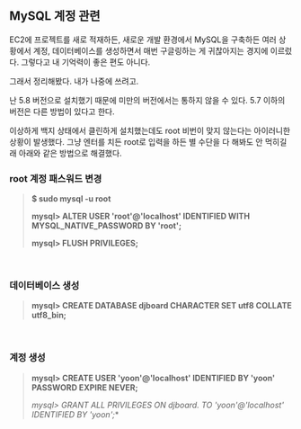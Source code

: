 ## MySQL 계정 관련

EC2에 프로젝트를 새로 적재하든, 새로운 개발 환경에서 MySQL을 구축하든 여러 상황에서 계정, 데이터베이스를 생성하면서 매번 구글링하는 게 귀찮아지는 경지에 이르렀다. 그렇다고 내 기억력이 좋은 편도 아니다.

그래서 정리해봤다. 내가 나중에 쓰려고.

난 5.8 버전으로 설치했기 때문에 미만의 버전에서는 통하지 않을 수 있다. 5.7 이하의 버전은 다른 방법이 있다고 한다.

이상하게 백지 상태에서 클린하게 설치했는데도 root 비번이 맞지 않는다는 아이러니한 상황이 발생했다. 그냥 엔터를 치든 root로 입력을 하든 별 수단을 다 해봐도 안 먹히길래 아래와 같은 방법으로 해결했다.

### root 계정 패스워드 변경

> **$ sudo mysql -u root**
>
> **mysql> ALTER USER 'root'@'localhost' IDENTIFIED WITH MYSQL_NATIVE_PASSWORD BY 'root';**
>
> **mysql> FLUSH PRIVILEGES;**

<br>

### 데이터베이스 생성

> **mysql> CREATE DATABASE djboard CHARACTER SET utf8 COLLATE utf8_bin;**

<br>

### 계정 생성

> **mysql> CREATE USER 'yoon'@'localhost' IDENTIFIED BY 'yoon' PASSWORD EXPIRE NEVER;**
>
> **mysql> GRANT ALL PRIVILEGES ON djboard.* TO 'yoon'@'localhost' IDENTIFIED BY 'yoon';**

<br>

